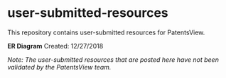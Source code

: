 # user-submitted-resources
This repository contains user-submitted resources for PatentsView. 
 
**ER Diagram**
Created: 12/27/2018


*Note: The user-submitted resources that are posted here have not been validated by the PatentsView team.*